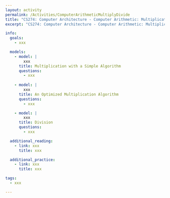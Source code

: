 ```yaml
---
layout: activity
permalink: /Activities/ComputerArithmeticMultiplyDivide
title: "CS274: Computer Architecture - Computer Arithmetic: Multiplication and Division"
excerpt: "CS274: Computer Architecture - Computer Arithmetic: Multiplication and Division"

info:
  goals:
    - xxx

  models:
    - model: |
        xxx
      title: Multiplication with a Simple Algorithm
      questions:
        - xxx
        
    - model: |
        xxx
      title: An Optimized Multiplication Algorithm
      questions:
        - xxx   

    - model: |
        xxx
      title: Division
      questions:
        - xxx        

  additional_reading:
    - link: xxx
      title: xxx

  additional_practice:
    - link: xxx
      title: xxx

tags:
  - xxx

---
```


